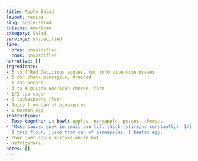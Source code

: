 ```yaml
---
title: Apple Salad
layout: recipe
slug: apple-salad
cuisine: American
category: Salad
servings: unspecified
time:
  prep: unspecified
  cook: unspecified
narrative: []
ingredients:
- 3 to 4 Red Delicious apples, cut into bite-size pieces
- 1 can chunk pineapple, drained
- 1 cup pecans
- 3 to 4 pieces American cheese, torn
- 1/2 cup sugar
- 2 tablespoons flour
- Juice from can of pineapples
- 1 beaten egg
instructions:
- Toss together in bowl: apples, pineapple, pecans, cheese.
- 'Make sauce: cook in small pan till thick (stirring constantly): 1/2 cup sugar,
  2 tbsp flour, juice from can of pineapples, 1 beaten egg.'
- Pour over apple mixture while hot.
- Refrigerate.
notes: []
---
```

